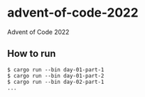 # advent-of-code-2022
Advent of Code 2022

## How to run

```
$ cargo run --bin day-01-part-1
$ cargo run --bin day-01-part-2
$ cargo run --bin day-02-part-1
...
```
